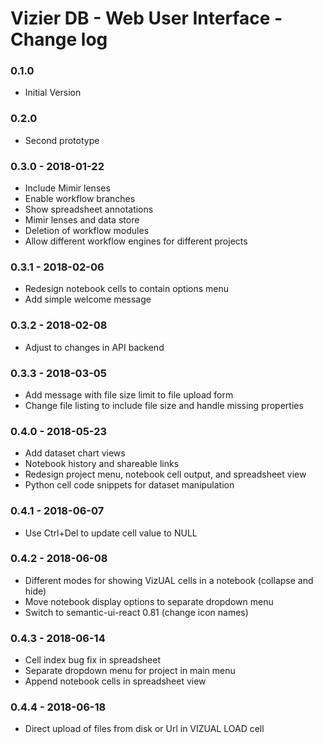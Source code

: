 # Vizier DB - Web User Interface - Change log

### 0.1.0

* Initial Version


### 0.2.0

* Second prototype


### 0.3.0 - 2018-01-22

* Include Mimir lenses
* Enable workflow branches
* Show spreadsheet annotations
* Mimir lenses and data store
* Deletion of workflow modules
* Allow different workflow engines for different projects


### 0.3.1 - 2018-02-06

* Redesign notebook cells to contain options menu
* Add simple welcome message


### 0.3.2 - 2018-02-08

* Adjust to changes in API backend


### 0.3.3 - 2018-03-05

* Add message with file size limit to file upload form
* Change file listing to include file size and handle missing properties


### 0.4.0 - 2018-05-23

* Add dataset chart views
* Notebook history and shareable links
* Redesign project menu, notebook cell output, and spreadsheet view
* Python cell code snippets for dataset manipulation


### 0.4.1 - 2018-06-07

* Use Ctrl+Del to update cell value to NULL


### 0.4.2 - 2018-06-08

* Different modes for showing VizUAL cells in a notebook (collapse and hide)
* Move notebook display options to separate dropdown menu
* Switch to semantic-ui-react 0.81 (change icon names)


### 0.4.3 - 2018-06-14

* Cell index bug fix in spreadsheet
* Separate dropdown menu for project in main menu
* Append notebook cells in spreadsheet view


### 0.4.4 - 2018-06-18

* Direct upload of files from disk or Url in VIZUAL LOAD cell
